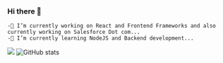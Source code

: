 ### Hi there 👋
```
-🔭 I’m currently working on React and Frontend Frameworks and also currently working on Salesforce Dot com...
-🌱 I’m currently learning NodeJS and Backend development...
```
![](https://visitor-badge.laobi.icu/badge?page_id=SaurabhMulay999)
![GitHub stats](https://github-readme-stats.vercel.app/api?username=SaurabhMulay999&show_icons=true&theme=tokyonight)


<!--
**SaurabhMulay999/SaurabhMulay999** is a ✨ _special_ ✨ repository because its `README.md` (this file) appears on your GitHub profile.

Here are some ideas to get you started:

- 🔭 I’m currently working on ...
- 🌱 I’m currently learning ...
- 👯 I’m looking to collaborate on ...
- 🤔 I’m looking for help with ...
- 💬 Ask me about ...
- 📫 How to reach me: ...
- 😄 Pronouns: ...
- ⚡ Fun fact: ...
-->

